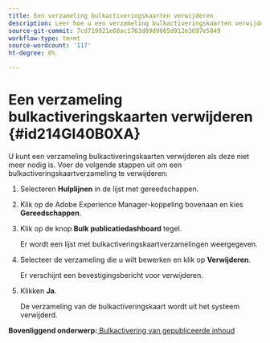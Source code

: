 ```yaml
---
title: Een verzameling bulkactiveringskaarten verwijderen
description: Leer hoe u een verzameling bulkactiveringskaarten verwijdert
source-git-commit: 7cd719921e68ac1763d09d9665d912e3697e5849
workflow-type: tm+mt
source-wordcount: '117'
ht-degree: 0%

---
```



# Een verzameling bulkactiveringskaarten verwijderen {#id214GI40B0XA}

U kunt een verzameling bulkactiveringskaarten verwijderen als deze niet meer nodig is. Voer de volgende stappen uit om een bulkactiveringskaartverzameling te verwijderen:

1. Selecteren **Hulplijnen** in de lijst met gereedschappen.

1. Klik op de Adobe Experience Manager-koppeling bovenaan en kies **Gereedschappen**.

1. Klik op de knop **Bulk publicatiedashboard** tegel.

   Er wordt een lijst met bulkactiveringskaartverzamelingen weergegeven.

1. Selecteer de verzameling die u wilt bewerken en klik op **Verwijderen**.

   Er verschijnt een bevestigingsbericht voor verwijderen.

1. Klikken **Ja**.

   De verzameling van de bulkactiveringskaart wordt uit het systeem verwijderd.


**Bovenliggend onderwerp:**[ Bulkactivering van gepubliceerde inhoud](conf-bulk-activation.md)

